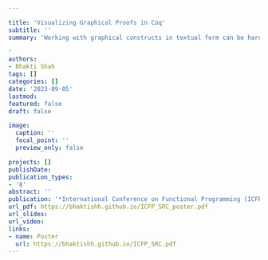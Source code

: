 ```yaml
---

title: 'Visualizing Graphical Proofs in Coq'
subtitle: ''
summary: 'Working with graphical constructs in textual form can be hard. In the context of interactive theorem provers, the developer is often working with a graphical structure for an extended period of time, encountering several terms in the form of intermediate proof states. Writing a generalized translation from text to visualization for the relevant grammar can prove to be useful. Not having to “ask” for a visualization for each term is also valuable — accessing a separate tool to pipe in output from the goal state is avoidable via automation. We present ZXViz, a tool for visualizing proofs about the ZX Calculus, fully integrated with the Coq user workflow.

'
authors:
- Bhakti Shah
tags: []
categories: []
date: '2023-09-05'
lastmod: 
featured: false
draft: false

image:
  caption: ''
  focal_point: ''
  preview_only: false

projects: []
publishDate: 
publication_types:
- '8'
abstract: ''
publication: '*International Conference on Functional Programming (ICFP 2023): Student Research Competition* Poster'
url_pdf: https://bhaktishh.github.io/ICFP_SRC_poster.pdf
url_slides: 
url_video: 
links:
- name: Poster
  url: https://bhaktishh.github.io/ICFP_SRC.pdf
---
```


<!-- {{< youtube ID >}} -->
<!-- COMMENT -->
